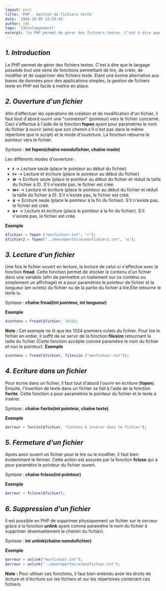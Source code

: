 ```yaml
---
layout: post
title: 'PHP - Gestion de fichiers texte'
date: '2004-10-05 22:59:45'
author: j0k
tags: '[développement]'
excerpt: "Le PHP permet de gérer des fichiers textes. C'est à dire que le langage possède tout une série de fonctions permettant de lire, de créer, de modifier et de supprimer des fichiers texte.  \nEtant une bonne alternative aux bases de données pour des applications simples, la gestion de fichiers texte en PHP est facile à mettre en place."
---
```


## _1. Introduction_

 Le PHP permet de gérer des fichiers textes. C'est à dire que le langage possède tout une série de fonctions permettant de lire, de créer, de modifier et de supprimer des fichiers texte. Etant une bonne alternative aux bases de données pour des applications simples, la gestion de fichiers texte en PHP est facile à mettre en place.

##  _2. Ouverture d'un fichier_

 Afin d'effectuer les opérations de création et de modification d'un fichier, il faut tout d'abord ouvrir une "connexion" (pointeur) vers le fichier concerné. Ceci s'effectue à l'aide de la fonction **fopen** ayant pour paramètres le nom du fichier à ouvrir (ainsi que son chemin s'il n'est pas dans le même répertoire que le script) et le mode d'ouverture. La fonction retourne le pointeur vers le fichier.

  Syntaxe : **int fopen(chaîne nomdufichier, chaîne mode)**

  Les différents modes d'ouverture :

 - **r** -> Lecture seule (place le pointeur au début du fichier)
 - **r+** -> Lecture et écriture (place le pointeur au début du fichier)
 - **w** -> Ecriture seule (place le pointeur au début du fichier et réduit la taille du fichier à 0). S'il n'existe pas, le fichier est créé.
 - **w+** -> Lecture et écriture (place le pointeur au début du fichier et réduit la taille du fichier à 0). S'il n'existe pas, le fichier est créé.
 - **a** -> Ecriture seule (place le pointeur à la fin du fichier). S'il n'existe pas, le fichier est créé.
 - **a+** -> Lecture et écriture (place le pointeur à la fin du fichier). S'il n'existe pas, le fichier est créé.

**Exemple**

```php
$fichier = fopen ("monfichier.txt", "r");
$fichier2 = fopen("../monrepertoire/monfichier2.txt", "w");
```

##  _3. Lecture d'un fichier_

 Une fois le fichier ouvert en lecture, la lecture de celui-ci s'effectue avec la fonction **fread**. Cette fonction permet de stocker le contenu d'un fichier dans une variable (afin de permettre un traitement sur ce contenu ou simplement un affichage) et a pour paramètres le pointeur de fichier et la longueur (en octets) du fichier ou de la partie du fichier à lire.Elle retourne le texte lu.

  Syntaxe : **chaîne fread(int pointeur, int longueur)**

**Exemple**

```php
$contenu = fread($fichier, 1024);
```

  **Note :** Cet exemple ne lit que les 1024 premiers octets du fichier. Pour lire le fichier en entier, il suffit de se servir de la fonction **filesize** retournant la taille du fichier (Cette fonction accèpte comme paramètre le nom du fichier et non le pointeur).
  **Exemple**

```php
$contenu = fread($fichier, filesize ("monfichier.txt"));
```

##  _4. Ecriture dans un fichier_

 Pour écrire dans un fichier, il faut tout d'abord l'ouvrir en écriture (**fopen**). Ensuite, l'insertion de texte dans un fichier se fait à l'aide de la fonction **fwrite**. Cette fonction a pour paramètres le pointeur du fichier et le texte à insérer.

  Syntaxe : **chaîne fwrite(int pointeur, chaîne texte)**

**Exemple**

```php
$erreur = fwrite($fichier, "Contenu à insérer dans le fichier");
```

##  _5. Fermeture d'un fichier_

 Après avoir ouvert un fichier pour le lire ou le modifier, il faut bien évidemment le fermer. Cette action est assurée par la fonction **fclose** qui a pour paramètre le pointeur du fichier ouvert.

  Syntaxe : **chaîne fclose(int pointeur)**

  **Exemple**

```php
$erreur = fclose($fichier);
```

##  _6. Suppression d'un fichier_

 Il est possible en PHP de supprimer physiquement un fichier sur le serveur grâce à la fonction **unlink** ayant comme paramètre le nom du fichier à supprimer (éventuellement le chemin du fichier).

  Syntaxe : **int unlink(chaîne nomdufichier)**

  **Exemple**

```php
$erreur = unlink("monfichier.txt");
$erreur = unlink("../monrepertoire/monfichier.txt");
```

  **Note :** Pour utiliser ces fonctions, il faut bien entendu avoir les droits de lecture et d'écriture sur les fichiers et sur les répertoires contenant ces fichiers.
